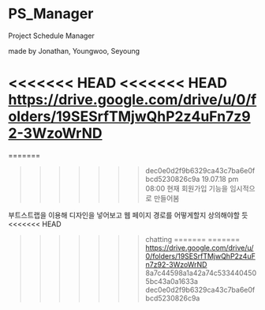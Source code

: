 # PS_Manager
Project Schedule Manager

made by Jonathan, Youngwoo, Seyoung

<<<<<<< HEAD
<<<<<<< HEAD
https://drive.google.com/drive/u/0/folders/19SESrfTMjwQhP2z4uFn7z92-3WzoWrND
=======
=======
>>>>>>> dec0e0d2f9b6329ca43c7ba6e0fbcd5230826c9a
19.07.18 pm 08:00
현재 회원가입 기능을 임시적으로 만들어봄

부트스트랩을 이용해 디자인을 넣어보고 웹 페이지 경로를 어떻게할지 상의해야할 듯
<<<<<<< HEAD
>>>>>>> chatting
=======
=======
https://drive.google.com/drive/u/0/folders/19SESrfTMjwQhP2z4uFn7z92-3WzoWrND
>>>>>>> 8a7c44598a1a42a74c5334404505bc43a0a1633a
>>>>>>> dec0e0d2f9b6329ca43c7ba6e0fbcd5230826c9a
